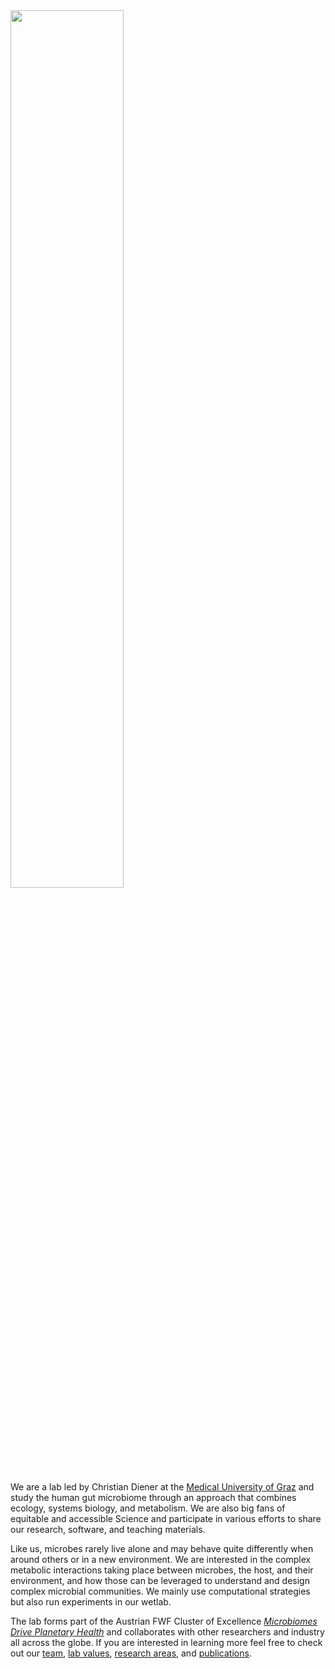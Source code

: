 <img src="https://github.com/dienerlab/dienerlab/wiki/assets/hero.png" width="60%">

We are a lab led by Christian Diener at the [Medical University of Graz](https://medunigraz.at) and
study the human gut microbiome through an approach that combines ecology, systems biology,
and metabolism. We are also big fans of equitable and accessible Science and
participate in various efforts to share our research, software, and teaching materials.

Like us, microbes rarely live alone and may behave quite differently when around
others or in a new environment. We are interested in the complex metabolic interactions taking place between
microbes, the host, and their environment, and how those can be leveraged to understand and design complex microbial
communities. We mainly use computational strategies but also run experiments in our
wetlab.

The lab forms part of the Austrian FWF Cluster of Excellence
[*Microbiomes Drive Planetary Health*](https://microplanet.at/) and collaborates with other
researchers and industry all across the globe. If you are interested in learning more feel
free to check out our [team](https://dienerlab.com/team), [lab values](https://dienerlab.com/guide),
[research areas](https://dienerlab.com/reserach), and [publications](https://dienerlab.com/pubs).

